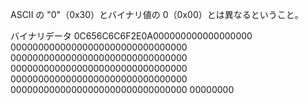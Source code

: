 ASCII の "0"（0x30）とバイナリ値の 0（0x00）とは異なるということ。

バイナリデータ
0C656C6C6F2E0A000000000000000000
00000000000000000000000000000000
00000000000000000000000000000000
00000000000000000000000000000000
00000000000000000000000000000000
00000000000000000000000000000000
00000000
